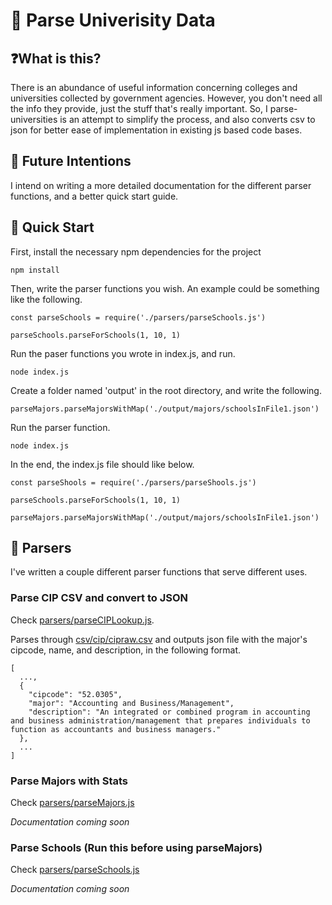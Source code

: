 # 🏫 Parse Univerisity Data

## ❓What is this?
There is an abundance of useful information concerning colleges and universities collected by government agencies. However, you don't need all the info they provide, just the stuff that's really important. So, I parse-universities is an attempt to simplify the process, and also converts csv to json for better ease of implementation in existing js based code bases.

## 🔭 Future Intentions
I intend on writing a more detailed documentation for the different parser functions, and a better quick start guide.

## 🚀 Quick Start
First, install the necessary npm dependencies for the project
```
npm install
```

Then, write the parser functions you wish. An example could be something like the following.
```
const parseSchools = require('./parsers/parseSchools.js')

parseSchools.parseForSchools(1, 10, 1)
```
Run the paser functions you wrote in index.js, and run.
```
node index.js
```
Create a folder named 'output' in the root directory, and write the following.
```
parseMajors.parseMajorsWithMap('./output/majors/schoolsInFile1.json')
```
Run the parser function.
```
node index.js
```

In the end, the index.js file should like below.
```
const parseShools = require('./parsers/parseShools.js')

parseSchools.parseForSchools(1, 10, 1)

parseMajors.parseMajorsWithMap('./output/majors/schoolsInFile1.json')
```

## 🔮 Parsers
I've written a couple different parser functions that serve different uses. 

### Parse CIP CSV and convert to JSON
Check [parsers/parseCIPLookup.js](https://github.com/DrPoppyseed/parse-universities/blob/main/parsers/parseCIPLookup.js).

Parses through [csv/cip/cipraw.csv](#) and outputs json file with the major's cipcode, name, and description, in the following format.
```
[
  ...,
  {
    "cipcode": "52.0305",
    "major": "Accounting and Business/Management",
    "description": "An integrated or combined program in accounting and business administration/management that prepares individuals to function as accountants and business managers."
  },
  ...
]

```

### Parse Majors with Stats
Check [parsers/parseMajors.js](https://github.com/DrPoppyseed/parse-universities/blob/main/parsers/parseMajors.js)

*Documentation coming soon*

### Parse Schools (Run this before using parseMajors)
Check [parsers/parseSchools.js](https://github.com/DrPoppyseed/parse-universities/blob/main/parsers/parseSchools.js)

*Documentation coming soon*